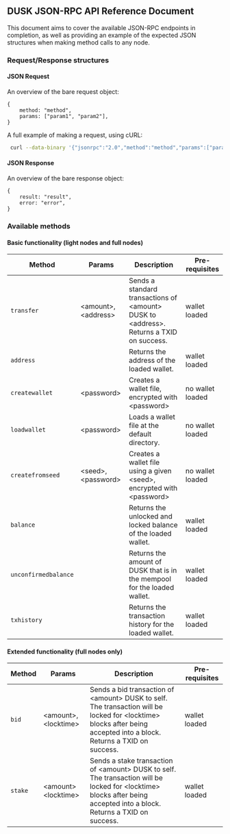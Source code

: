 ## DUSK JSON-RPC API Reference Document

This document aims to cover the available JSON-RPC endpoints in completion, as well as providing an example of the expected JSON structures when making method calls to any node.

### Request/Response structures

#### JSON Request

An overview of the bare request object:

```
{
	method: "method",
	params: ["param1", "param2"],
}
```

A full example of making a request, using cURL:

```bash
 curl --data-binary '{"jsonrpc":"2.0","method":"method","params":["param1", "param2"]}' -H 'content-type:application/json;' http://127.0.0.1:9000
```

#### JSON Response

An overview of the bare response object:

```
{
	result: "result",
	error: "error",
}
```

### Available methods

#### Basic functionality (light nodes and full nodes)

| Method | Params | Description | Pre-requisites |
| ------ | ------ | ----------- | -------------- |
| `transfer` | \<amount\>, \<address\> | Sends a standard transactions of \<amount\> DUSK to \<address\>. Returns a TXID on success. | wallet loaded |
| `address` | | Returns the address of the loaded wallet. | wallet loaded |
| `createwallet` | \<password\> | Creates a wallet file, encrypted with \<password\> | no wallet loaded |
| `loadwallet` | \<password\> | Loads a wallet file at the default directory. | no wallet loaded |
| `createfromseed` | \<seed\>, \<password\> | Creates a wallet file using a given \<seed\>, encrypted with \<password\> | no wallet loaded |
| `balance` | | Returns the unlocked and locked balance of the loaded wallet. | wallet loaded |
| `unconfirmedbalance` | | Returns the amount of DUSK that is in the mempool for the loaded wallet. | wallet loaded |
| `txhistory` | | Returns the transaction history for the loaded wallet. | wallet loaded |

#### Extended functionality (full nodes only)

| Method | Params | Description | Pre-requisites |
| ------ | ------ | ----------- | -------------- |
| `bid` | \<amount\>, \<locktime\> | Sends a bid transaction of \<amount\> DUSK to self. The transaction will be locked for \<locktime\> blocks after being accepted into a block. Returns a TXID on success. | wallet loaded |
| `stake` | \<amount\> \<locktime\> | Sends a stake transaction of \<amount\> DUSK to self. The transaction will be locked for \<locktime\> blocks after being accepted into a block. Returns a TXID on success. | wallet loaded |

